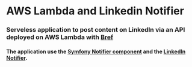 # AWS Lambda and Linkedin Notifier

### Serveless application to post content on LinkedIn via an API deployed on AWS Lambda with [Bref](https://github.com/brefphp/bref)

#### The application use the [Symfony Notifier component](https://symfony.com/components/Notifier) and the [LinkedIn Notifier](https://github.com/ismail1432/notifier-linkedin).
